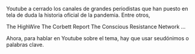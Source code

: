 Youtube a cerrado los canales de grandes periodistas que han puesto en tela de duda la historia oficial de la pandemia. Entre otros, 

The HighWire
The Corbett Report
The Conscious Resistance Network
...

Ahora, para hablar en Youtube sobre el tema, hay que usar seudónimos o palabras clave. 